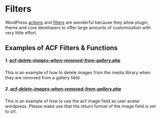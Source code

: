 # Filters

WordPress [actions](https://developer.wordpress.org/plugins/hooks/actions/) and [filters](https://developer.wordpress.org/plugins/hooks/filters/) are wonderful because they allow plugin, theme and core developers to offer large amounts of customization with very little effort.

## Examples of ACF Filters & Functions

##### 1. [acf-delete-images-when-removed-from-gallery.php](https://github.com/kipmyk/filters/blob/main/acf-delete-images-when-removed-from-gallery.php)

This is an example of how to delete images from the media library when they are removed from a gallery field

##### 2. [acf-delete-images-when-removed-from-gallery.php](https://github.com/kipmyk/filters/blob/main/acf-image-field-change-user-avatar-wp.php)
This is an example of how to use the acf image field as user avatar wordpress. Please make use that the return format of the image field is set to url.